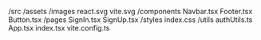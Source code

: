 /src
  /assets
    /images
      react.svg
      vite.svg
  /components
    Navbar.tsx
    Footer.tsx
    Button.tsx
  /pages
    SignIn.tsx
    SignUp.tsx
  /styles
    index.css
  /utils
    authUtils.ts
  App.tsx
  index.tsx
  vite.config.ts
